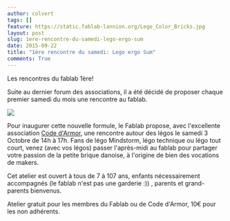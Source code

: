 ```yaml
---
author: colvert
tags: []
feature: https://static.fablab-lannion.org/Lego_Color_Bricks.jpg
layout: post
slug: 1ere-rencontre-du-samedi-lego-ergo-sum
date: 2015-09-22
title: "1ère rencontre du samedi: Lego ergo Sum"
comments: True
---
```

Les rencontres du fablab 1ère!

Suite au dernier forum des associations, il a été décidé de proposer chaque
premier samedi du mois une rencontre au fablab.

![](http://www.netpublic.fr/wp-content/uploads/2014/06/fablab.jpg)

Pour inaugurer cette nouvelle formule, le Fablab propose, avec l'excellente
association [Code d'Armor](http://codedarmor.fr/), une rencontre autour des
légos le samedi 3 Octobre de 14h à 17h. Fans de légo Mindstorm, légo technique
ou légo tout court, venez (avec vos légos) passer l'après-midi au fablab pour
partager votre passion de la petite brique danoise, à l'origine de bien des
vocations de makers.

Cet atelier est ouvert à tous de 7 à 107 ans, enfants nécessairement
accompagnés (le fablab n'est pas une garderie :)) , parents et grand-parents
bienvenus.

Atelier gratuit pour les membres du Fablab ou de Code d'Armor, 10€ pour les
non adhérents.




